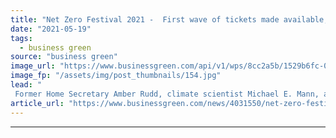 ```yaml
---
title: "Net Zero Festival 2021 -  First wave of tickets made available, as latest speakers confirmed"
date: "2021-05-19"
tags: 
  - business green
source: "business green"
image_url: "https://www.businessgreen.com/api/v1/wps/8cc2a5b/1529b6fc-0a35-4d5b-9b8e-df7f63e5c2a3/7/BGNZF20-Logo-185x114.jpg"
image_fp: "/assets/img/post_thumbnails/154.jpg"
lead: "
 Former Home Secretary Amber Rudd, climate scientist Michael E. Mann, and Schroders CEO Peter Harrison confirmed as keynote speakers for September's Net Zero Festival ..."
article_url: "https://www.businessgreen.com/news/4031550/net-zero-festival-2021-wave-tickets-speakers-confirmed"
---
```


---
